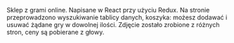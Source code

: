 Sklep z grami online. Napisane w React przy użyciu Redux. Na stronie przeprowadzono wyszukiwanie tablicy danych, koszyka: możesz dodawać i usuwać żądane gry w dowolnej ilości. Zdjęcie zostało zrobione z różnych stron, ceny są pobierane z głowy.
